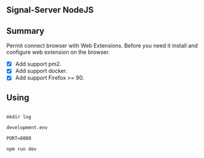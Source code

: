 Signal-Server NodeJS
----------

## Summary

Permit connect browser with Web Extensions. Before you need it install and configure web extension on the browser.

- [x] Add support pm2.
- [x] Add support docker.
- [x] Add support Firefox >= 90.

## Using

```

mkdir log

development.env

PORT=8080

npm run dev

```